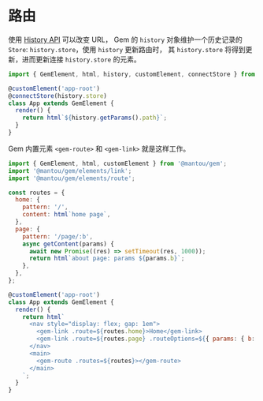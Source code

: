 # 路由

使用 [History API](https://developer.mozilla.org/en-US/docs/Web/API/History) 可以改变 URL，
Gem 的 `history` 对象维护一个历史记录的 `Store`: `history.store`，使用 `history` 更新路由时，
其 `history.store` 将得到更新，进而更新连接 `history.store` 的元素。

```js
import { GemElement, html, history, customElement, connectStore } from '@mantou/gem';

@customElement('app-root')
@connectStore(history.store)
class App extends GemElement {
  render() {
    return html`${history.getParams().path}`;
  }
}
```

Gem 内置元素 `<gem-route>` 和 `<gem-link>` 就是这样工作。

<gbp-sandpack dependencies="@mantou/gem">

```js index.js
import { GemElement, html, customElement } from '@mantou/gem';
import '@mantou/gem/elements/link';
import '@mantou/gem/elements/route';

const routes = {
  home: {
    pattern: '/',
    content: html`home page`,
  },
  page: {
    pattern: '/page/:b',
    async getContent(params) {
      await new Promise((res) => setTimeout(res, 1000));
      return html`about page: params ${params.b}`;
    },
  },
};

@customElement('app-root')
class App extends GemElement {
  render() {
    return html`
      <nav style="display: flex; gap: 1em">
        <gem-link .route=${routes.home}>Home</gem-link>
        <gem-link .route=${routes.page} .routeOptions=${{ params: { b: '1' } }}>About</gem-link>
      </nav>
      <main>
        <gem-route .routes=${routes}></gem-route>
      </main>
    `;
  }
}
```

</gbp-sandpack>
